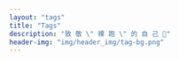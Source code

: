 ```yaml
---
layout: "tags"
title: "Tags"
description: "致 敬 \" 裸 跑 \" 的 自 己 👊"
header-img: "img/header_img/tag-bg.png"
---
```

